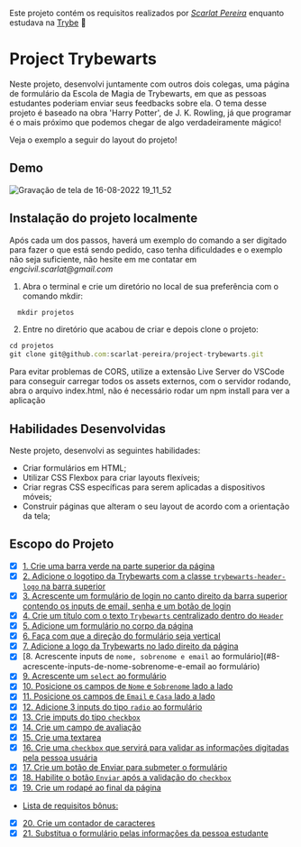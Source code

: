 Este projeto contém os requisitos realizados por _[Scarlat Pereira](https://www.linkedin.com/in/scarlatpereira/)_ enquanto estudava na [Trybe](https://www.betrybe.com/) :rocket:

# Project Trybewarts

Neste projeto, desenvolvi juntamente com outros dois colegas, uma página de formulário da Escola de Magia de Trybewarts, em que as pessoas estudantes poderiam enviar seus feedbacks sobre ela. O tema desse projeto é baseado na obra 'Harry Potter', de J. K. Rowling, já que programar é o mais próximo que podemos chegar de algo verdadeiramente mágico!

Veja o exemplo a seguir do layout do projeto!

## Demo

![Gravação de tela de 16-08-2022 19_11_52](https://user-images.githubusercontent.com/108958216/215810713-2804945a-6569-46c1-b286-cbcb45eea2ed.gif)

## Instalação do projeto localmente

Após cada um dos passos, haverá um exemplo do comando a ser digitado para fazer o que está sendo pedido, caso tenha dificuldades e o exemplo não seja suficiente, não hesite em me contatar em _engcivil.scarlat@gmail.com_ 

1. Abra o terminal e crie um diretório no local de sua preferência com o comando mkdir:
```javascript
  mkdir projetos
```
2. Entre no diretório que acabou de criar e depois clone o projeto:

  ```javascript
  cd projetos
  git clone git@github.com:scarlat-pereira/project-trybewarts.git
```
Para evitar problemas de CORS, utilize a extensão Live Server do VSCode para conseguir carregar todos os assets externos, com o servidor rodando, abra o arquivo index.html, não é necessário rodar um npm install para ver a aplicação

## Habilidades Desenvolvidas

Neste projeto, desenvolvi as seguintes habilidades:

* Criar formulários em HTML;
* Utilizar CSS Flexbox para criar layouts flexíveis;
* Criar regras CSS específicas para serem aplicadas a dispositivos móveis;
* Construir páginas que alteram o seu layout de acordo com a orientação da tela;

## Escopo do Projeto

   - [x] [1. Crie uma barra verde na parte superior da página](#1-crie-uma-barra-verde-na-parte-superior-da-página)
   - [x] [2. Adicione o logotipo da Trybewarts com a classe `trybewarts-header-logo` na barra superior](#2-adicione-o-logotipo-da-trybewarts-com-a-classe-trybewarts-header-logo-na-barra-superior)
   - [x] [3. Acrescente um formulário de login no canto direito da barra superior contendo os inputs de email, senha e um botão de login](#3-acrescente-um-formulário-de-login-no-canto-direito-da-barra-superior-contendo-os-inputs-de-email-senha-e-um-botão-de-login)
   - [x] [4. Crie um título com o texto `Trybewarts` centralizado dentro do `Header`](#4-crie-um-título-com-o-texto-trybewarts-centralizado-dentro-do-header)
   - [x] [5. Adicione um formulário no corpo da página](#5-adicione-um-formulário-no-corpo-da-página)
   - [x] [6. Faça com que a direção do formulário seja vertical](#6-faça-com-que-a-direção-do-formulário-seja-vertical)
   - [x] [7. Adicione a logo da Trybewarts no lado direito da página](#7-adicione-a-logo-da-trybewarts-no-lado-direito-da-página)
   - [x] [8. Acrescente inputs de `nome, sobrenome e email` ao formulário](#8-acrescente-inputs-de-nome-sobrenome-e-email ao formulário)
   - [x] [9. Acrescente um `select` ao formulário](#9-acrescente-um-select-ao-formulário)
   - [x] [10. Posicione os campos de `Nome` e `Sobrenome` lado a lado](#10-posicione-os-campos-de-nome-e-sobrenome-lado-a-lado)
   - [x] [11. Posicione os campos de `Email` e `Casa` lado a lado](#11-posicione-os-campos-de-email-e-casa-lado-a-lado)
   - [x] [12. Adicione 3 inputs do tipo `radio` ao formulário](#12-adicione-3-inputs-do-tipo-radio-ao-formulário)
   - [x] [13. Crie imputs do tipo `checkbox`](#13-crie-inputs-do-tipo-checkbox)
   - [x] [14. Crie um campo de avaliação](#14-crie-um-campo-de-avaliação)
   - [x] [15. Crie uma textarea](#15-crie-uma-textarea)
   - [x] [16. Crie uma `checkbox` que servirá para validar as informações digitadas pela pessoa usuária](#16-crie-uma-checkbox-que-servirá-para-validar-as-informações-digitadas-pela-pessoa-usuária)
   - [x] [17. Crie um botão de Enviar para submeter o formulário](#17-crie-um-botão-de-enviar-para-submeter-o-formulário)
   - [x] [18. Habilite o botão `Enviar` após a validação do `checkbox`](#18-Habilite-o-botão-enviar-após-aǘalidação-do-checkbox)
   - [x] [19. Crie um rodapé ao final da página](#19-crie-um-rodapé-ao-final-da-página)
  - [Lista de requisitos bônus:](#lista-de-requisitos-bônus)
   - [x] [20. Crie um contador de caracteres](#20-crie-um-contador-de-caracteres)
   - [x] [21. Substitua o formulário pelas informações da pessoa estudante](#21-Substitua-o-formulário-pelas-informações-da-pessoa-usuária) 
